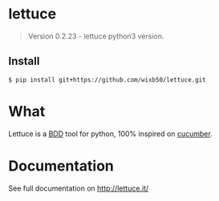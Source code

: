 # lettuce
> Version 0.2.23 - lettuce python3 version.

## Install

```
$ pip install git+https://github.com/wixb50/lettuce.git
```

# What

Lettuce is a [BDD](http://en.wikipedia.org/wiki/Behavior_Driven_Development) tool for python, 100% inspired on [cucumber](http://cukes.info/ "BDD with elegance and joy").

# Documentation

See full documentation on http://lettuce.it/
